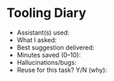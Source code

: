 # Tooling Diary
- Assistant(s) used:
- What I asked:
- Best suggestion delivered:
- Minutes saved (0–10):
- Hallucinations/bugs:
- Reuse for this task? Y/N (why):
